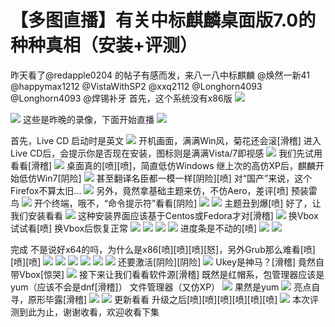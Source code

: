 # 【多图直播】有关中标麒麟桌面版7.0的种种真相（安装+评测）

昨天看了@redapple0204 的帖子有感而发，来八一八中标麒麟 @焕然一新41 @happymax1212 @VistaWithSP2 @xxq2112 @Longhorn4093 @Longhorn4093 @焊锡补牙 首先，这个系统没有x86版 ![](https://wvbarchive.s3-ap-northeast-1.amazonaws.com/4877827387/e3381bd88d1001e9bd936924b10e7bec55e79767.jpg)

![](https://wvbarchive.s3-ap-northeast-1.amazonaws.com/4877827387/27fdae3c70cf3bc75651b0c7d800baa1cc112ab9.jpg) 这些是昨晚的录像，下面开始直播 ![](https://wvbarchive.s3-ap-northeast-1.amazonaws.com/4877827387/0fbe47a5462309f7d5abd0397b0e0cf3d5cad6ce.jpg)

首先，Live CD 启动时是英文 ![](https://wvbarchive.s3-ap-northeast-1.amazonaws.com/4877827387/ed9abac551da81cbd8dfffe65b66d016082431d1.jpg) 开机画面，满满Win风，菊花还会滚\[滑稽\] 进入Live CD后，会提示你是否现在安装，图标则是满满Vista/7即视感 ![](https://wvbarchive.s3-ap-northeast-1.amazonaws.com/4877827387/8a7402390cd79123e6bfeb5fa4345982b3b780b7.jpg) 我们先试用看看\[滑稽\] ![](https://wvbarchive.s3-ap-northeast-1.amazonaws.com/4877827387/f243b7a30cf431adb2063c124236acaf2fdd983e.jpg) 桌面真的\[喷\]\[喷\]，简直低仿Windows 继上次的高仿XP后，麒麟开始低仿Win7\[阴险\] ![](https://wvbarchive.s3-ap-northeast-1.amazonaws.com/4877827387/5d616d7a02087bf422bc2ec2fbd3572c10dfcfba.jpg) 甚至翻译名臣都一模一样\[阴险\]\[喷\] 对“国产”来说，这个Firefox不算太旧... ![](https://wvbarchive.s3-ap-northeast-1.amazonaws.com/4877827387/d7dfb30635fae6cd9ce9d34a06b30f2443a70fb5.jpg) 另外，竟然拿基础主题来仿，不仿Aero，差评\[喷\] 预装雷鸟 ![](https://wvbarchive.s3-ap-northeast-1.amazonaws.com/4877827387/cd45ac124954092379b018559b58d109b2de4931.jpg) 开个终端，哦不，“命令提示符”看看\[阴险\] ![](https://wvbarchive.s3-ap-northeast-1.amazonaws.com/4877827387/6e87ecd5b31c8701b442c8cd2e7f9e2f0608ff1e.jpg) ![](https://wvbarchive.s3-ap-northeast-1.amazonaws.com/4877827387/86a877395343fbf2d7c3dc08b97eca8064388f27.jpg) 主题丑到爆\[喷\] 好了，让我们安装看看 ![](https://wvbarchive.s3-ap-northeast-1.amazonaws.com/4877827387/01c0f00b304e251f22a280d3ae86c9177e3e53bd.jpg) 这种安装界面应该基于Centos或Fedora才对\[滑稽\] ![](https://wvbarchive.s3-ap-northeast-1.amazonaws.com/4877827387/c7f5c68a87d6277f8b17551321381f30e824fc8d.jpg) 换Vbox试试看\[喷\] 换Vbox后恢复正常 ![](https://wvbarchive.s3-ap-northeast-1.amazonaws.com/4877827387/4aa1d418ebc4b745b4f8d53dc6fc1e178b8215a6.jpg) ![](https://wvbarchive.s3-ap-northeast-1.amazonaws.com/4877827387/7627b238b6003af36c58be4b3c2ac65c1138b634.jpg) ![](https://wvbarchive.s3-ap-northeast-1.amazonaws.com/4877827387/191a5a6c55fbb2fb73ed3a39464a20a44423dcc8.jpg) ![](https://wvbarchive.s3-ap-northeast-1.amazonaws.com/4877827387/dedb600928381f30fb60e182a0014c086f06f091.jpg) 进度条是不动的\[喷\] ![](https://wvbarchive.s3-ap-northeast-1.amazonaws.com/4877827387/50cc3442fbf2b211cfcae965c38065380dd78e2e.jpg) ![](https://wvbarchive.s3-ap-northeast-1.amazonaws.com/4877827387/a529801090ef76c625d894009416fdfaae51678c.jpg)

完成 不是说好x64的吗，为什么是x86\[喷\]\[喷\]\[喷\]\[怒\]，另外Grub那么难看\[喷\]\[喷\]\[喷\] ![](https://wvbarchive.s3-ap-northeast-1.amazonaws.com/4877827387/512bceed8a13632743b5ac18988fa0ec09fac7b2.jpg) ![](https://wvbarchive.s3-ap-northeast-1.amazonaws.com/4877827387/0f36b2638535e5dd99c8cbf47fc6a7efcf1b622e.jpg) ![](https://wvbarchive.s3-ap-northeast-1.amazonaws.com/4877827387/3b3f6d47f21fbe095263ab3f62600c338644add5.jpg) ![](https://wvbarchive.s3-ap-northeast-1.amazonaws.com/4877827387/592cdb3fb13533fa212bfb05a1d3fd1f40345b75.jpg) ![](https://wvbarchive.s3-ap-northeast-1.amazonaws.com/4877827387/8f0879168a82b901bdfdab187a8da9773812efbb.jpg) ![](https://wvbarchive.s3-ap-northeast-1.amazonaws.com/4877827387/e4fb2cfafbedab64e46026ebfe36afc378311e84.jpg) 还要激活\[阴险\]\[阴险\] ![](https://wvbarchive.s3-ap-northeast-1.amazonaws.com/4877827387/70ba421e95cad1c80b33970c763e6709c83d5102.jpg) Ukey是神马？\[滑稽\] 竟然自带Vbox\[惊哭\] ![](https://wvbarchive.s3-ap-northeast-1.amazonaws.com/4877827387/f3efd750f8198618cbdbbaaf43ed2e738ad4e677.jpg) 接下来让我们看看软件源\[滑稽\] 既然是红帽系，包管理器应该是yum（应该不会是dnf\[滑稽\]） 文件管理器（又仿XP） ![](https://wvbarchive.s3-ap-northeast-1.amazonaws.com/4877827387/ca76de004a90f603879ecb6c3012b31bb151ede1.jpg) 果然是yum ![](https://wvbarchive.s3-ap-northeast-1.amazonaws.com/4877827387/61cbdf0f7bec54e758c04c35b0389b504ec26ae6.jpg) 亮点自寻，原形毕露\[滑稽\] ![](https://wvbarchive.s3-ap-northeast-1.amazonaws.com/4877827387/89e3183f6709c93ddbf35fdc963df8dcd0005489.jpg) ![](https://wvbarchive.s3-ap-northeast-1.amazonaws.com/4877827387/23d305d1f703918fb89d6fe1583d269758eec446.jpg) 更新看看 升级之后\[喷\]\[喷\]\[喷\]\[喷\]\[喷\]\[喷\] ![](https://wvbarchive.s3-ap-northeast-1.amazonaws.com/4877827387/f86dce004c086e061ec667600b087bf40bd1cba0.jpg) 本次评测到此为止，谢谢收看，欢迎收看下集

